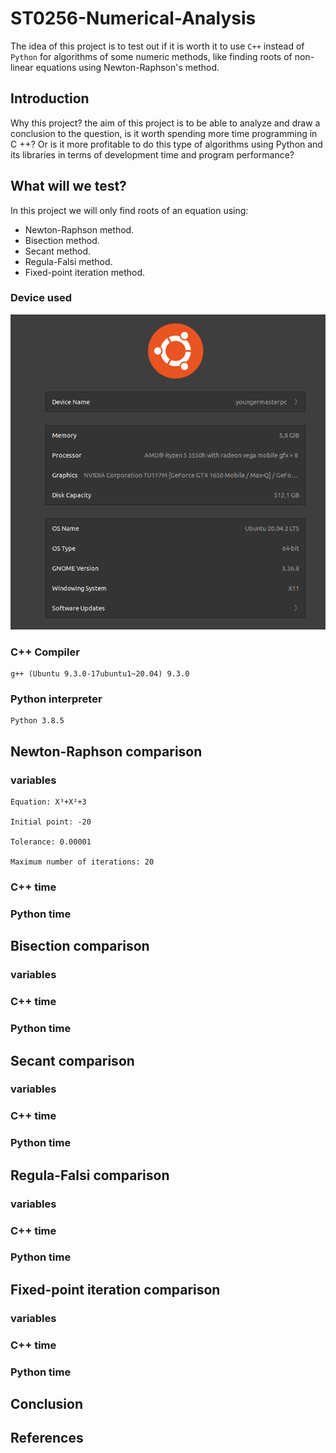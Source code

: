 # ST0256-Numerical-Analysis

The idea of this project is to test out if it is worth it to use `C++` instead of `Python` for
algorithms of some numeric methods, like finding roots of non-linear equations using
Newton-Raphson's method.

## Introduction

Why this project? the aim of this project is to be able to analyze and draw a conclusion to the 
question, is it worth spending more time programming in C ++? Or is it more profitable to do this 
type of algorithms using Python and its libraries in terms of development time and program performance?

## What will we test?

In this project we will only find roots of an equation using:

- Newton-Raphson method.
- Bisection method.
- Secant method.
- Regula-Falsi method.
- Fixed-point iteration method.

### Device used

![DeviceSpecs](GitHubAssets/DeviceSpecs.png)

### C++ Compiler

```
g++ (Ubuntu 9.3.0-17ubuntu1~20.04) 9.3.0
```

### Python interpreter

```
Python 3.8.5
```


## Newton-Raphson comparison

### variables
```
Equation: X³+X²+3 

Initial point: -20 

Tolerance: 0.00001 

Maximum number of iterations: 20
```

### C++ time


### Python time


## Bisection comparison

### variables


### C++ time


### Python time


## Secant comparison

### variables


### C++ time


### Python time


## Regula-Falsi comparison

### variables


### C++ time


### Python time


## Fixed-point iteration comparison

### variables


### C++ time


### Python time


## Conclusion

## References